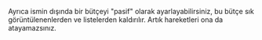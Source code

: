 Ayrıca ismin dışında bir bütçeyi "pasif" olarak ayarlayabilirsiniz, bu bütçe sık görüntülenenlerden ve listelerden kaldırılır. Artık hareketleri ona da atayamazsınız.